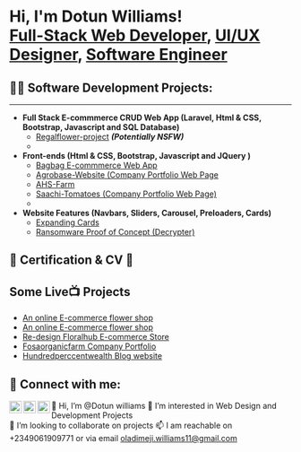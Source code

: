 <h1>Hi, I'm Dotun Williams! <br/><a href="https://github.com/joshmadakor1">Full-Stack Web Developer</a>, <a href="">UI/UX  Designer</a>, <a href="">Software Engineer </a></h1>

<h2>👨‍💻 Software Development Projects:</h2>
<hr>

- <b>Full Stack E-commmerce CRUD Web App (Laravel, Html & CSS, Bootstrap, Javascript and SQL Database)</b>
  - [Regalflower-project](https://github.com/Dotwilliams/regalflower-project) <b><i>(Potentially NSFW)</b></i>
  - 
- <b>Front-ends (Html & CSS, Bootstrap, Javascript and JQuery  )</b>
  - [Bagbag E-commmerce Web App ](https://github.com/Dotwilliams/bagbagofficial.github.io)
  - [Agrobase-Website (Company Portfolio Web Page](https://github.com/Dotwilliams/Agrobase-websites-)
  - [AHS-Farm](https://github.com/Dotwilliams/AHS-farm)
  - [Saachi-Tomatoes (Company Portfolio Web Page)](https://github.com/Dotwilliams/Saachi-Tomatoes-)
  - 
- <b>Website Features (Navbars, Sliders, Carousel, Preloaders, Cards)</b>
  - [Expanding Cards](https://github.com/Dotwilliams/dev)
  - [Ransomware Proof of Concept (Decrypter)](https://github.com/joshmadakor1/DecrypterPOC)
  

<h2> 📜 Certification & CV 📜</h2>
  

<h2> Some Live📺 Projects</h2>

- [An online E-commerce flower shop](https://www.regalflowers.com.ng/)
- [An online E-commerce flower shop ](https://www.floralhub.com.ng/)
- [Re-design Floralhub E-commerce Store ](https://www.figma.com/proto/RfhoDuryt2N2lZ9Mx5qzUk/Floral-Hub?node-id=288-49820&starting-point-node-id=288%3A49820&show-proto-sidebar=1)
- [Fosaorganicfarm Company Portfolio ](https://fosaorganicfarm.com.ng/)
- [Hundredperccentwealth Blog website](https://www.hundredperccentwealth.com/)



<h2> 🤳 Connect with me:</h2>

[<img align="left" alt="JoshMadakor | Twitter" width="22px" src="https://cdn.jsdelivr.net/npm/simple-icons@v3/icons/twitter.svg" />][twitter]
[<img align="left" alt="JoshMadakor | LinkedIn" width="22px" src="https://cdn.jsdelivr.net/npm/simple-icons@v3/icons/linkedin.svg" />][linkedin]
[<img align="left" alt="JoshMadakor | Instagram" width="22px" src="https://cdn.jsdelivr.net/npm/simple-icons@v3/icons/instagram.svg" />][instagram]

[twitter]: https://twitter.com/
[youtube]: https://www.youtube.com/c/
[instagram]: https://www.instagram.com/
[linkedin]: https://linkedin.com/in/


👋 Hi, I’m @Dotun williams 
👀 I’m interested in Web Design and Development Projects <br>
💞️ I’m looking to collaborate on projects
📫 I am reachable on +2349061909771 or via email oladimeji.williams11@gmail.com

<!--
**joshmadakor1/joshmadakor1** is a ✨ _special_ ✨ repository because its `README.md` (this file) appears on your GitHub profile.

Here are some ideas to get you started:

- 🔭 I’m currently working on ...
- 🌱 I’m currently learning ...
- 👯 I’m looking to collaborate on ...
- 🤔 I’m looking for help with ...
- 💬 Ask me about ...
- 📫 How to reach me: ...
- 😄 Pronouns: ...
- ⚡ Fun fact: ...
-->
